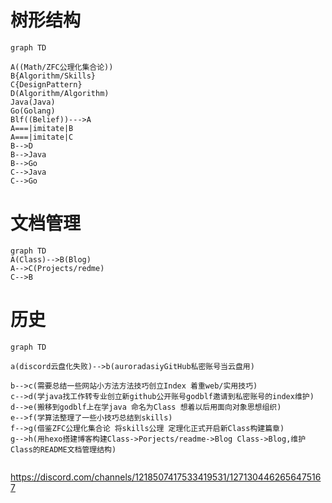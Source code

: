 # 树形结构
```mermaid
graph TD

A((Math/ZFC公理化集合论))
B{Algorithm/Skills}
C{DesignPattern}
D(Algorithm/Algorithm)
Java(Java)
Go(Golang)
Blf((Belief))--->A
A===|imitate|B
A===|imitate|C
B-->D
B-->Java
B-->Go
C-->Java
C-->Go
```

# 文档管理
```mermaid
graph TD
A(Class)-->B(Blog)
A-->C(Projects/redme)
C-->B

```

# 历史
```mermaid
graph TD

a(discord云盘化失败)-->b(auroradasiyGitHub私密账号当云盘用)

b-->c(需要总结一些网站小方法方法技巧创立Index 着重web/实用技巧)
c-->d(学java找工作转专业创立新github公开账号godblf邀请到私密账号的index维护)
d-->e(搬移到godblf上在学java 命名为Class 想着以后用面向对象思想组织)
e-->f(学算法整理了一些小技巧总结到skills)
f-->g(借鉴ZFC公理化集合论 将skills公理 定理化正式开启新Class构建篇章)
g-->h(用hexo搭建博客构建Class->Porjects/readme->Blog Class->Blog,维护Class的README文档管理结构)


```

https://discord.com/channels/1218507417533419531/1271304462656475167